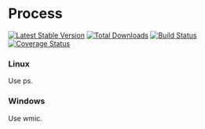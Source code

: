 Process
=======

[![Latest Stable Version](http://img.shields.io/github/release/Ark4ne/php-helpers.svg)](https://packagist.org/packages/Ark4ne/php-helpers) [![Total Downloads](http://img.shields.io/packagist/dm/Ark4ne/php-helpers.svg)](https://packagist.org/packages/Ark4ne/php-helpers) [![Build Status](https://travis-ci.org/Ark4ne/php-helpers.svg?branch=master)](https://travis-ci.org/Ark4ne/php-helpers) [![Coverage Status](https://coveralls.io/repos/github/Ark4ne/php-helpers/badge.svg?branch=master)](https://coveralls.io/github/Ark4ne/php-helpers?branch=master)

### Linux
Use ps.

### Windows
Use wmic.

